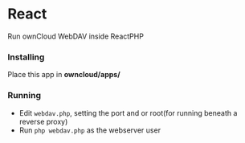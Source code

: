 # React #

Run ownCloud WebDAV inside ReactPHP

### Installing ###
Place this app in **owncloud/apps/**

### Running ###

- Edit `webdav.php`, setting the port and or root(for running beneath a reverse proxy)
- Run `php webdav.php` as the webserver user
